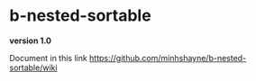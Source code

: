 # b-nested-sortable

**version 1.0**

Document in this link https://github.com/minhshayne/b-nested-sortable/wiki

